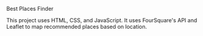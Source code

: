 Best Places Finder

This project uses HTML, CSS, and JavaScript. It uses FourSquare's API and Leaflet to map recommended places based on location. 